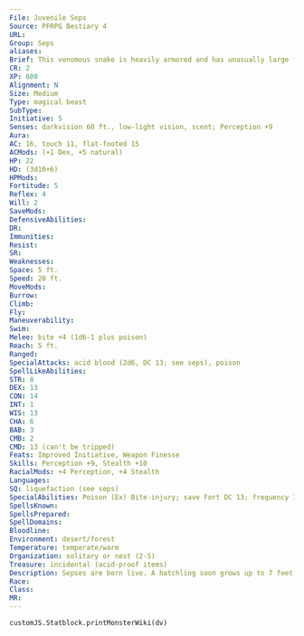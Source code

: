 ```yaml
---
File: Juvenile Seps
Source: PFRPG Bestiary 4
URL: 
Group: Seps
aliases: 
Brief: This venomous snake is heavily armored and has unusually large fangs.
CR: 2
XP: 600
Alignment: N
Size: Medium
Type: magical beast
SubType: 
Initiative: 5
Senses: darkvision 60 ft., low-light vision, scent; Perception +9
Aura: 
AC: 16, touch 11, flat-footed 15
ACMods: (+1 Dex, +5 natural)
HP: 22
HD: (3d10+6)
HPMods: 
Fortitude: 5
Reflex: 4
Will: 2
SaveMods: 
DefensiveAbilities: 
DR: 
Immunities: 
Resist: 
SR: 
Weaknesses: 
Space: 5 ft.
Speed: 20 ft.
MoveMods: 
Burrow: 
Climb: 
Fly: 
Maneuverability: 
Swim: 
Melee: bite +4 (1d6-1 plus poison)
Reach: 5 ft.
Ranged: 
SpecialAttacks: acid blood (2d6, DC 13; see seps), poison
SpellLikeAbilities: 
STR: 8
DEX: 13
CON: 14
INT: 1
WIS: 13
CHA: 6
BAB: 3
CMB: 2
CMD: 13 (can't be tripped)
Feats: Improved Initiative, Weapon Finesse
Skills: Perception +9, Stealth +10
RacialMods: +4 Perception, +4 Stealth
Languages: 
SQ: liquefaction (see seps)
SpecialAbilities: Poison (Ex) Bite-injury; save Fort DC 13; frequency 1/round for 10 rounds; effect 1d4 acid and 1d2 Con damage; cure 2 consecutive saves.
SpellsKnown: 
SpellsPrepared: 
SpellDomains: 
Bloodline: 
Environment: desert/forest
Temperature: temperate/warm
Organization: solitary or nest (2-5)
Treasure: incidental (acid-proof items)
Description: Sepses are born live. A hatchling soon grows up to 7 feet long and weighs 10 pounds.
Race: 
Class: 
MR: 
---
```

```dataviewjs
customJS.Statblock.printMonsterWiki(dv)
```
